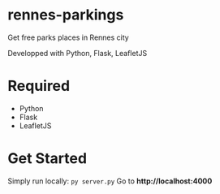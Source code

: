 # rennes-parkings
Get free parks places in Rennes city

Developped with Python, Flask, LeafletJS 
# Required
- Python
- Flask
- LeafletJS
# Get Started
Simply run locally:
`py server.py`
Go to __http://localhost:4000__
